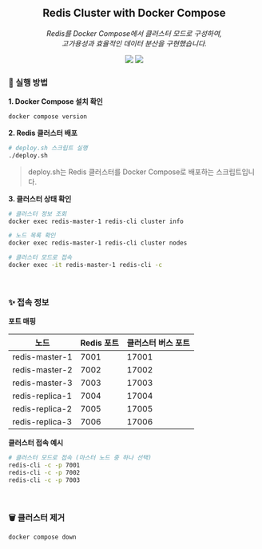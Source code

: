 <div align="center">

## Redis Cluster with Docker Compose

<p><em>Redis를 Docker Compose에서 클러스터 모드로 구성하여, <br>
고가용성과 효율적인 데이터 분산을 구현했습니다.</em></p>

<img src="https://img.shields.io/badge/Redis-DC382D?style=for-the-badge&logo=redis&logoColor=white" />
<img src="https://img.shields.io/badge/Docker%20Compose-2496ED?style=for-the-badge&logo=docker&logoColor=white" />

</div>

### 🚀 실행 방법

**1. Docker Compose 설치 확인**

```bash
docker compose version
```

**2. Redis 클러스터 배포**

```bash
# deploy.sh 스크립트 실행
./deploy.sh
```
> deploy.sh는 Redis 클러스터를 Docker Compose로 배포하는 스크립트입니다.

**3. 클러스터 상태 확인**

```bash
# 클러스터 정보 조회
docker exec redis-master-1 redis-cli cluster info

# 노드 목록 확인
docker exec redis-master-1 redis-cli cluster nodes

# 클러스터 모드로 접속
docker exec -it redis-master-1 redis-cli -c
```

<br>

### ✨ 접속 정보

**포트 매핑**

| 노드 | Redis 포트 | 클러스터 버스 포트 |
|------|------------|-------------------|
| redis-master-1 | 7001 | 17001 |
| redis-master-2 | 7002 | 17002 |
| redis-master-3 | 7003 | 17003 |
| redis-replica-1 | 7004 | 17004 |
| redis-replica-2 | 7005 | 17005 |
| redis-replica-3 | 7006 | 17006 |

**클러스터 접속 예시**

```bash
# 클러스터 모드로 접속 (마스터 노드 중 하나 선택)
redis-cli -c -p 7001
redis-cli -c -p 7002
redis-cli -c -p 7003
```

<br>

### 🗑️ 클러스터 제거

```bash
docker compose down
```
